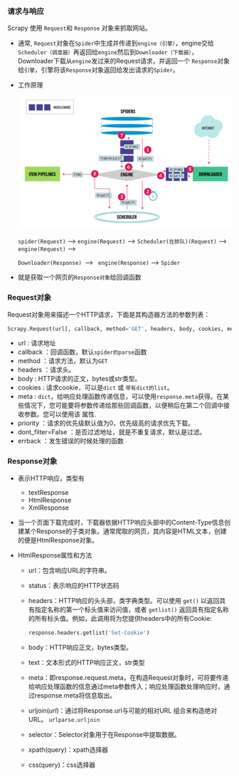 ### 请求与响应

Scrapy 使用 `Request`和 `Response` 对象来抓取网站。

- 通常, `Request`对象在`Spider`中生成并传递到`engine（引擎）`，engine交给`Scheduler（调度器）`再返回给`engine`然后到`Downloader（下载器）`，Downloader下载从`engine`发过来的Request请求，并返回一个 `Response`对象给`引擎`，引擎将该`Response`对象返回给发出请求的`Spider`。

- 工作原理

  <img src="scrapy Request和response.assets/scrapy原理.jpg" alt="scrapy工作原理" style="zoom: 50%;" />

  `spider(Request)` ——> `engine(Request)` ——> `Scheduler(在排队)(Request)` ——> `engine(Request)` ——>

  `Downloader(Response) `——> ` engine(Response)`  ——> `Spider`

- 就是获取一个网页的`Response对象`给回调函数

### Request对象

Request对象用来描述一个HTTP请求，下面是其构造器方法的参数列表：

```python
Scrapy.Request(url[, callback, method='GET', headers, body, cookies, meta, encoding='utf-8', priority=0, dont_filter=False, errback, flags])
```

- url : 请求地址
- callback ：回调函数，默认`spider的parse`函数
- method ：请求方法，默认为`GET`
- headers ：请求头。
- body : HTTP请求的正文，bytes或str类型。
- cookies : 请求cookie，可以是`dict` 或 `带有dict的list`。
- meta : `dict`，给响应处理函数传递信息，可以使用`response.meta`获得。在某些情况下，您可能要将参数传递给那些回调函数，以便稍后在第二个回调中接收参数。您可以使用该 属性.
- priority ：请求的优先级默认值为0，优先级高的请求优先下载。
- dont_filter=False ：是否过滤地址，就是不重复请求，默认是过滤。
- errback ：发生错误的时候处理的函数

### Response对象

- 表示HTTP响应，类型有
  - textResponse
  - HtmlResponse
  - XmlResponse

- 当一个页面下载完成时，下载器依据HTTP响应头部中的Content-Type信息创建某个Response的子类对象。通常爬取的网页，其内容是HTML文本，创建的便是HtmlResponse对象。

- HtmlResponse属性和方法

  - url：包含响应URL的字符串。

  - status：表示响应的HTTP状态码

  - headers：HTTP响应的头头部，类字典类型。可以使用 `get()` 以返回具有指定名称的第一个标头值来访问值，或者 `getlist()` 返回具有指定名称的所有标头值。例如，此调用将为您提供headers中的所有Cookie:

    ```python
    response.headers.getlist('Set-Cookie')
    ```

  - body：HTTP响应正文，bytes类型。

  - text：文本形式的HTTP响应正文，str类型

  - meta：即response.request.meta，在构造Request对象时，可将要传递给响应处理函数的信息通过meta参数传入；响应处理函数处理响应时，通过response.meta将信息取出。

  - urljoin(*url*)：通过将Response.url与可能的相对URL 组合来构造绝对URL。 `urlparse.urljoin`

  - selector：Selector对象用于在Response中提取数据。

  - xpath(query)：xpath选择器

  - css(query)：css选择器